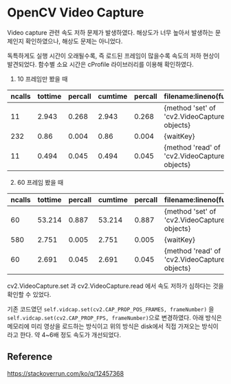 # OpenCV Video Capture

Video capture 관련 속도 저하 문제가 발생하였다. 해상도가 너무 높아서 발생하는 문제인지 확인하였으나, 해상도 문제는 아니었다.



독특하게도 실행 시간이 오래될수록, 즉 로드된 프레임이 많을수록 속도의 저하 현상이 발견되었다. 함수별 소요 시간은 cProfile 라이브러리를 이용해 확인하였다.



1. 10 프레임만 봤을 때

| ncalls | tottime | percall | cumtime | percall | filename:lineno(function)                     |
| ------ | ------- | ------- | ------- | ------- | --------------------------------------------- |
| 11     | 2.943   | 0.268   | 2.943   | 0.268   | {method 'set' of 'cv2.VideoCapture' objects}  |
| 232    | 0.86    | 0.004   | 0.86    | 0.004   | {waitKey}                                     |
| 11     | 0.494   | 0.045   | 0.494   | 0.045   | {method 'read' of 'cv2.VideoCapture' objects} |



2. 60 프레임 봤을 때

| ncalls | tottime | percall | cumtime | percall | filename:lineno(function)                     |
| ------ | ------- | ------- | ------- | ------- | --------------------------------------------- |
| 60     | 53.214  | 0.887   | 53.214  | 0.887   | {method 'set' of 'cv2.VideoCapture' objects}  |
| 580    | 2.751   | 0.005   | 2.751   | 0.005   | {waitKey}                                     |
| 60     | 2.691   | 0.045   | 2.691   | 0.045   | {method 'read' of 'cv2.VideoCapture' objects} |



cv2.VideoCapture.set 과 cv2.VideoCapture.read 에서 속도 저하가 심하다는 것을 확인할 수 있었다. 



기존 코드였던 `self.vidcap.set(cv2.CAP_PROP_POS_FRAMES, frameNumber)` 을 `self.vidcap.set(cv2.CAP_PROP_FPS, frameNumber)`으로 변경하였다. 아래 방식은 메모리에 미리 영상을 로드하는 방식이고 위의 방식은 disk에서 직접 가져오는 방식이라고 한다. 약 4~6배 정도 속도가 개선되었다. 



## Reference

https://stackoverrun.com/ko/q/12457368